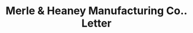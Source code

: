---
doi: 10.7916/D8KS83JP
date_other: '1902'
date_other_textual: '1902'
form: correspondence
genre:
- Letters (correspondence)
name:
- Merle & Heaney Manufacturing Co.
object_in_context_url: https://biggert.cul.columbia.edu/items/view/ave_biggert_00224
subject_hierarchical_geographic:
- Chicago, Illinois, United States
subject_name:
- Merle & Heaney Manufacturing Co.
title: Merle & Heaney Manufacturing Co.. Letter
sort_title: Merle & Heaney Manufacturing Co.. Letter
call_number: ave_biggert_00224
coordinates:
- 41.83694444444445,-87.68472222222222
pid: ave_biggert_00224
identifiers: ave_biggert_00224
thumbnail: false
permalink: /biggert/ave_biggert_00224/
layout: iiif-image-page
---